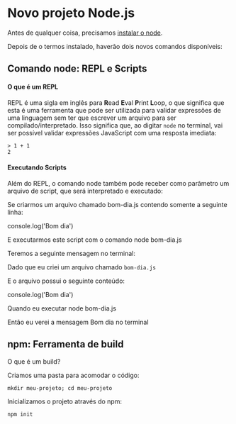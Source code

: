 # Novo projeto Node.js

Antes de qualquer coisa, precisamos [instalar o node](https://nodejs.org/en/download/). 



Depois de o termos instalado, haverão dois novos comandos disponíveis:

## Comando node: REPL e Scripts

#### O que é um REPL

REPL é uma sigla em inglês para **R**ead **E**val **P**rint **L**oop, o que significa que esta é uma ferramenta que pode ser utilizada para validar expressões de uma linguagem sem ter que escrever um arquivo para ser compilado/interpretado. Isso significa que, ao digitar `node` no terminal, vai ser possível validar expressões JavaScript com uma resposta imediata:

```
> 1 + 1
2
```

#### Executando Scripts

Além do REPL, o comando node também pode receber como parâmetro um arquivo de script, que será interpretado e executado:

Se criarmos um arquivo chamado bom-dia.js contendo somente a seguinte linha:

console.log\('Bom dia'\)



E executarmos este script com o comando node bom-dia.js



Teremos a seguinte mensagem no terminal:



Dado que eu criei um arquivo chamado `bom-dia.js`

E o arquivo possui o seguinte conteúdo:

console.log\('Bom dia'\)



Quando eu executar node bom-dia.js



Então eu verei a mensagem Bom dia no terminal



## npm: Ferramenta de build

O que é um build?

Criamos uma pasta para acomodar o código:

```
mkdir meu-projeto; cd meu-projeto
```

Inicializamos o projeto através do npm:

```
npm init
```



